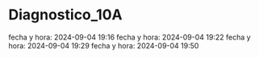 # Diagnostico_10A
fecha y hora: 2024-09-04 19:16 
fecha y hora: 2024-09-04 19:22 
fecha y hora: 2024-09-04 19:29
fecha y hora: 2024-09-04 19:50